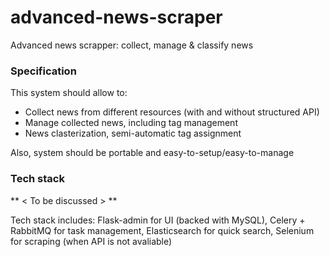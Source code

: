 # advanced-news-scraper

Advanced news scrapper: collect, manage &amp; classify news

### Specification

This system should allow to:
- Collect news from different resources (with and without structured API)
- Manage collected news, including tag management
- News clasterization, semi-automatic tag assignment

Also, system should be portable and easy-to-setup/easy-to-manage

### Tech stack

** < To be discussed > **

Tech stack includes: Flask-admin for UI (backed with MySQL), Celery + RabbitMQ for task management, Elasticsearch for quick search, Selenium for scraping (when API is not avaliable)


